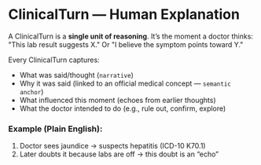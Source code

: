# ClinicalTurn — Human Explanation

A ClinicalTurn is a **single unit of reasoning**. It’s the moment a doctor thinks:  
"This lab result suggests X." Or "I believe the symptom points toward Y."

Every ClinicalTurn captures:
- What was said/thought (`narrative`)
- Why it was said (linked to an official medical concept — `semantic anchor`)
- What influenced this moment (echoes from earlier thoughts)
- What the doctor intended to do (e.g., rule out, confirm, explore)

### Example (Plain English):

1. Doctor sees jaundice → suspects hepatitis (ICD-10 K70.1)
2. Later doubts it because labs are off → this doubt is an “echo”
